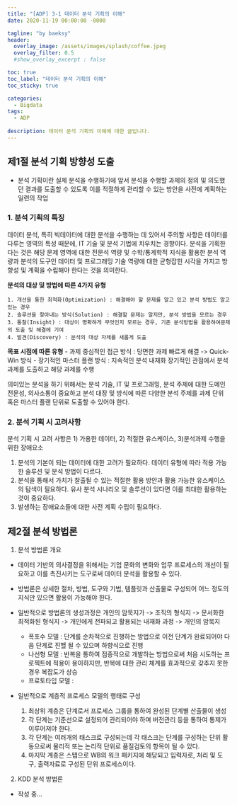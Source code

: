 ```yaml
---
title: "[ADP] 3-1 데이터 분석 기획의 이해"
date: 2020-11-19 00:00:00 -0000

tagline: "by baeksy"
header:
  overlay_image: /assets/images/splash/coffee.jpeg
  overlay_filter: 0.5
  #show_overlay_excerpt : false

toc: true
toc_label: "데이터 분석 기획의 이해"
toc_sticky: true

categories: 
  - Bigdata
tags: 
  - ADP
  
description: 데이터 분석 기획의 이해에 대한 글입니다.
---
```


## 제1절 분석 기획 방향성 도출

 - 분석 기획이란 실제 분석을 수행하기에 앞서 분석을 수행할 과제의 정의 및 의도했던 결과를 도출할 수 있도록 이를 적절하게 관리할 수 있는 방안을 사전에 계획하는 일련의 작업

### 1. 분석 기획의 특징

 데이터 분석, 특히 빅데이터에 대한 분석을 수행하는 데 있어서 주의할 사항은 데이터를 다루는 영역의 특성 때문에, IT 기술 및 분석 기법에 치우치는 경향이다. 분석을 기획한다는 것은 해당 문제 영역에 대한 전문석 역량 및 수학/통계학적 지식을 활용한 분석 역량과 분석의 도구인 데이터 및 프로그래밍 기술 역량에 대한 균형잡힌 시각을 가지고 방향성 및 계획을 수립해야 한다는 것을 의미한다.

 **분석의 대상 및 방법에 따른 4가지 유형**

    1. 개선을 통한 최적화(Optimization) : 해결해야 할 문제를 알고 있고 분석 방법도 알고 있는 경우
    2. 솔루션을 찾아내는 방식(Solution) : 해결할 문제는 알지만, 분석 방법을 모르는 경우
    3. 통찰(Insight) : 대상이 명확하게 무엇인지 모르는 경우, 기존 분석방법을 활용하여문제의 도출 및 해결에 기여
    4. 발견(Discovery) : 분석의 대상 자체를 새롭게 도출

**목표 시점에 따른 유형**
    - 과제 중심적인 접근 방식 : 당면한 과제 빠르게 해결 -> Quick-Win 방식
    - 장기적인 마스터 플랜 방식 : 지속적인 분석 내재화 장기적인 관점에서 분석과제를 도출하고 해당 과제를 수행

 의미있는 분석을 하기 위해서는 분석 기술, IT 및 프로그래밍, 분석 주제에 대한 도메인 전문성, 의사소통이 중요하고 분석 대장 및 방식에 따른 다양한 분석 주제를 과제 단위 혹은 마스터 플랜 단위로 도출할 수 있어야 한다.

 ### 2. 분석 기획 시 고려사항

 분석 기획 시 고려 사항은 1) 가용한 데이터, 2) 적절한 유스케이스, 3)분석과제 수행을 위한 장애요소

1) 분석의 기본이 되는 데이터에 대한 고려가 필요하다. 데이터 유형에 따라 적용 가능한 솔루션 및 분석 방법이 다르다.
2) 분석을 통해서 가치가 찰출될 수 있는 적절한 활용 방안과 활용 가능한 유스케이스의 탐색이 필요하다. 유사 분석 시나리오 및 솔루션이 있다면 이를 최대한 활용하는 것이 중요하다.
3) 발생하는 장애요소들에 대한 사전 계획 수립이 필요하다. 

## 제2절 분석 방법론

1. 분석 방법론 개요

  - 데이터 기반의 의사결정을 위해서는 기업 문화의 변화와 업무 프로세스의 개선이 필요하고 이를 촉진시키는 도구로써 데이터 분석을 활용할 수 있다.
  - 방법론은 상세한 절차, 방법, 도구와 기법, 템플릿과 산출물로 구성되어 어느 정도의 지식만 있으면 활용이 가능해야 한다.
  - 일반적으로 방법론의 생성과정은 개인의 암묵지가 -> 조직의 형식지 -> 문서화한 최적화된 형식지 -> 개인에게 전파되고 활용되는 내재화 과정 -> 개인의 암묵지
    - 폭포수 모델 : 단계를 순차적으로 진행하는 방법으로 이전 단계가 완료되어야 다음 단계로 진핼 될 수 있으며 하향식으로 진행
    - 나선형 모델 : 반복을 통하여 점증적으로 개발하는 방법으로써 처음 시도하는 프로젝트에 적용이 용이하지만, 반복에 대한 관리 체계를 효과적으로 갖추지 못한 경우 복잡도가 상승
    - 프로토타입 모델 :

 - 일반적으로 계층적 프로세스 모델의 행태로 구성
    
   1. 최상위 계층은 단계로서 프로세스 그룹을 통하여 완성된 단계별 산출물이 생성
   2. 각 단계는 기준선으로 설정되어 관리되어야 하며 버전관리 등을 통하여 통제가 이루어져야 한다.
   3. 각 단계는 여러개의 태스크로 구성되는데 각 태스크는 단계를 구성하는 단위 활동으로써 물리적 또는 논리적 단위로 품질검토의 항목이 될 수 있다.
   4. 마지막 계층은 스탭으로 WB의 워크 패키지에 해당되고 입력자로, 처리 및 도구, 출력자료로 구성된 단위 프로세스이다.

2. KDD 분석 방법론
- 작성 중...
